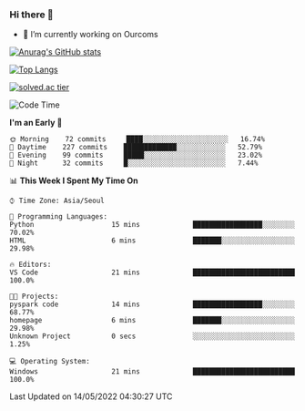 ### Hi there 👋

- 🔭 I’m currently working on Ourcoms

<!--
**Rhange/Rhange** is a ✨ _special_ ✨ repository because its `README.md` (this file) appears on your GitHub profile.

Here are some ideas to get you started:

- 🌱 I’m currently learning ...
- 👯 I’m looking to collaborate on ...
- 🤔 I’m looking for help with ...
- 💬 Ask me about ...
- 📫 How to reach me: ...
- 😄 Pronouns: ...
- ⚡ Fun fact: ...
-->

[![Anurag's GitHub stats](https://github-readme-stats.vercel.app/api?username=rhange&show_icons=true&theme=gruvbox)](https://github.com/anuraghazra/github-readme-stats)

[![Top Langs](https://github-readme-stats.vercel.app/api/top-langs/?username=rhange&layout=compact&theme=gruvbox)](https://github.com/anuraghazra/github-readme-stats)

[![solved.ac tier](http://mazassumnida.wtf/api/generate_badge?boj=rhange0511)](https://solved.ac/rhange0511)

  <!--START_SECTION:waka-->
![Code Time](http://img.shields.io/badge/Code%20Time-452%20hrs%205%20mins-blue)

**I'm an Early 🐤** 

```text
🌞 Morning    72 commits     ████░░░░░░░░░░░░░░░░░░░░░   16.74% 
🌆 Daytime    227 commits    █████████████░░░░░░░░░░░░   52.79% 
🌃 Evening    99 commits     █████░░░░░░░░░░░░░░░░░░░░   23.02% 
🌙 Night      32 commits     █░░░░░░░░░░░░░░░░░░░░░░░░   7.44%

```


📊 **This Week I Spent My Time On** 

```text
⌚︎ Time Zone: Asia/Seoul

💬 Programming Languages: 
Python                   15 mins             █████████████████░░░░░░░░   70.02% 
HTML                     6 mins              ███████░░░░░░░░░░░░░░░░░░   29.98%

🔥 Editors: 
VS Code                  21 mins             █████████████████████████   100.0%

🐱‍💻 Projects: 
pyspark code             14 mins             █████████████████░░░░░░░░   68.77% 
homepage                 6 mins              ███████░░░░░░░░░░░░░░░░░░   29.98% 
Unknown Project          0 secs              ░░░░░░░░░░░░░░░░░░░░░░░░░   1.25%

💻 Operating System: 
Windows                  21 mins             █████████████████████████   100.0%

```


 Last Updated on 14/05/2022 04:30:27 UTC
<!--END_SECTION:waka-->
